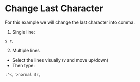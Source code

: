 # Change Last Character

For this example we will change the last character into comma.

1. Single line:

```vim
$ r,
```

2. Multiple lines

- Select the lines visually (`V` and move up/down)
- Then type:

```vim
:'<,'>normal $r,
```
